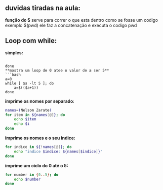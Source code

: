 
## duvidas tiradas na aula:
**função do $**
serve para correr o que esta dentro como se fosse um codigo 
exemplo $(pwd)
ele faz a concatenação e executa o codigo pwd

## Loop com while:
**simples:**

```while [ condição ]; do

done
**mostra um loop de 0 atee o valor de a ser 5**
```bash
a=0
while [ $a -lt 5 ]; do
    a=$(($a+1))
done
```
**imprime os nomes por separado:**
```bash
names=(Nelson Zarate)
for item in ${names[@]}; do
    echo $item
    echo $i
done
```
**imprime os nomes e o seu indice:**
```bash
for indice in ${!names[@]}; do
    echo "indice $indice: ${names[$indice]}"
done
```
**imprime um ciclo do 0 até o 5:**
```bash
for number in {0..5}; do   
    echo $number
done
```



